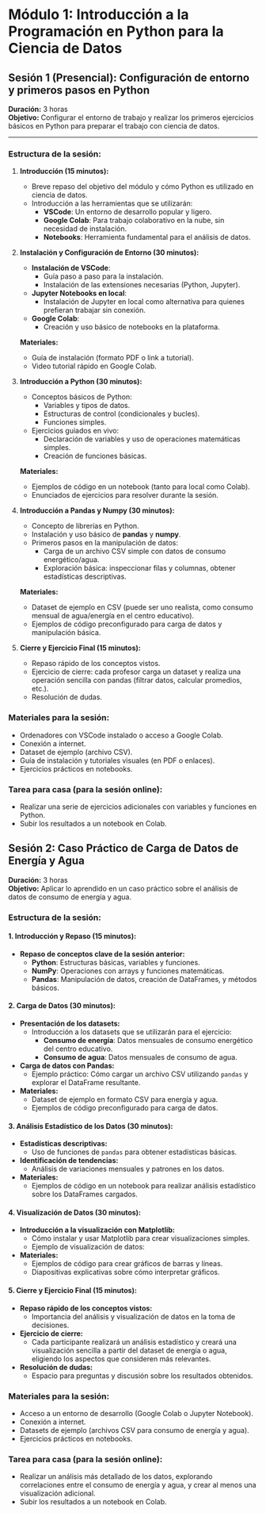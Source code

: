 # **Módulo 1: Introducción a la Programación en Python para la Ciencia de Datos**
## **Sesión 1 (Presencial): Configuración de entorno y primeros pasos en Python**

**Duración:** 3 horas  
**Objetivo:** Configurar el entorno de trabajo y realizar los primeros ejercicios básicos en Python para preparar el trabajo con ciencia de datos.

---

### **Estructura de la sesión:**

1. **Introducción (15 minutos):**
   - Breve repaso del objetivo del módulo y cómo Python es utilizado en ciencia de datos.
   - Introducción a las herramientas que se utilizarán:
     - **VSCode**: Un entorno de desarrollo popular y ligero.
     - **Google Colab**: Para trabajo colaborativo en la nube, sin necesidad de instalación.
     - **Notebooks**: Herramienta fundamental para el análisis de datos.

2. **Instalación y Configuración de Entorno (30 minutos):**
   - **Instalación de VSCode**:
     - Guía paso a paso para la instalación.
     - Instalación de las extensiones necesarias (Python, Jupyter).
   - **Jupyter Notebooks en local**:
     - Instalación de Jupyter en local como alternativa para quienes prefieran trabajar sin conexión.
   - **Google Colab**:
     - Creación y uso básico de notebooks en la plataforma.

   **Materiales:**
   - Guía de instalación (formato PDF o link a tutorial).
   - Video tutorial rápido en Google Colab.

3. **Introducción a Python (30 minutos):**
   - Conceptos básicos de Python:
     - Variables y tipos de datos.
     - Estructuras de control (condicionales y bucles).
     - Funciones simples.
   - Ejercicios guiados en vivo:
     - Declaración de variables y uso de operaciones matemáticas simples.
     - Creación de funciones básicas.

   **Materiales:**
   - Ejemplos de código en un notebook (tanto para local como Colab).
   - Enunciados de ejercicios para resolver durante la sesión.

4. **Introducción a Pandas y Numpy (30 minutos):**
   - Concepto de librerías en Python.
   - Instalación y uso básico de **pandas** y **numpy**.
   - Primeros pasos en la manipulación de datos:
     - Carga de un archivo CSV simple con datos de consumo energético/agua.
     - Exploración básica: inspeccionar filas y columnas, obtener estadísticas descriptivas.

   **Materiales:**
   - Dataset de ejemplo en CSV (puede ser uno realista, como consumo mensual de agua/energía en el centro educativo).
   - Ejemplos de código preconfigurado para carga de datos y manipulación básica.

5. **Cierre y Ejercicio Final (15 minutos):**
   - Repaso rápido de los conceptos vistos.
   - Ejercicio de cierre: cada profesor carga un dataset y realiza una operación sencilla con pandas (filtrar datos, calcular promedios, etc.).
   - Resolución de dudas.

### **Materiales para la sesión:**
- Ordenadores con VSCode instalado o acceso a Google Colab.
- Conexión a internet.
- Dataset de ejemplo (archivo CSV).
- Guía de instalación y tutoriales visuales (en PDF o enlaces).
- Ejercicios prácticos en notebooks.

### **Tarea para casa (para la sesión online):**
- Realizar una serie de ejercicios adicionales con variables y funciones en Python.
- Subir los resultados a un notebook en Colab.

## **Sesión 2: Caso Práctico de Carga de Datos de Energía y Agua**
**Duración:** 3 horas  
**Objetivo:** Aplicar lo aprendido en un caso práctico sobre el análisis de datos de consumo de energía y agua.

### **Estructura de la sesión:**
#### 1. **Introducción y Repaso (15 minutos):**
   - **Repaso de conceptos clave de la sesión anterior:**
     - **Python**: Estructuras básicas, variables y funciones.
     - **NumPy**: Operaciones con arrays y funciones matemáticas.
     - **Pandas**: Manipulación de datos, creación de DataFrames, y métodos básicos.
   
#### 2. **Carga de Datos (30 minutos):**
   - **Presentación de los datasets:**
     - Introducción a los datasets que se utilizarán para el ejercicio: 
       - **Consumo de energía**: Datos mensuales de consumo energético del centro educativo.
       - **Consumo de agua**: Datos mensuales de consumo de agua.
   - **Carga de datos con Pandas:**
     - Ejemplo práctico: Cómo cargar un archivo CSV utilizando `pandas` y explorar el DataFrame resultante.
   - **Materiales:**
     - Dataset de ejemplo en formato CSV para energía y agua.
     - Ejemplos de código preconfigurado para carga de datos.

#### 3. **Análisis Estadístico de los Datos (30 minutos):**
   - **Estadísticas descriptivas:**
     - Uso de funciones de `pandas` para obtener estadísticas básicas.
   - **Identificación de tendencias:**
     - Análisis de variaciones mensuales y patrones en los datos.
   - **Materiales:**
     - Ejemplos de código en un notebook para realizar análisis estadístico sobre los DataFrames cargados.

#### 4. **Visualización de Datos (30 minutos):**
   - **Introducción a la visualización con Matplotlib:**
     - Cómo instalar y usar Matplotlib para crear visualizaciones simples.
     - Ejemplo de visualización de datos:
   - **Materiales:**
     - Ejemplos de código para crear gráficos de barras y líneas.
     - Diapositivas explicativas sobre cómo interpretar gráficos.

#### 5. **Cierre y Ejercicio Final (15 minutos):**
   - **Repaso rápido de los conceptos vistos:**
     - Importancia del análisis y visualización de datos en la toma de decisiones.
   - **Ejercicio de cierre:**
     - Cada participante realizará un análisis estadístico y creará una visualización sencilla a partir del dataset de energía o agua, eligiendo los aspectos que consideren más relevantes.
   - **Resolución de dudas:**
     - Espacio para preguntas y discusión sobre los resultados obtenidos.

### **Materiales para la sesión:**
- Acceso a un entorno de desarrollo (Google Colab o Jupyter Notebook).
- Conexión a internet.
- Datasets de ejemplo (archivos CSV para consumo de energía y agua).
- Ejercicios prácticos en notebooks.

### **Tarea para casa (para la sesión online):**
- Realizar un análisis más detallado de los datos, explorando correlaciones entre el consumo de energía y agua, y crear al menos una visualización adicional.
- Subir los resultados a un notebook en Colab.